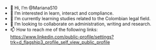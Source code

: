 - 👋 Hi, I’m @MarianaS10
- 👀 I’m interested in learn, interact and compliance.
- 🌱 I’m currently learning studies related to the Colombian legal field.
- 💞️ I’m looking to collaborate on administration, writing and research.
- 📫 How to reach me of the following links: https://www.linkedin.com/public-profile/settings?trk=d_flagship3_profile_self_view_public_profile

<!---
MarianaS10/MarianaS10 is a ✨ special ✨ repository because its `README.md` (this file) appears on your GitHub profile.
You can click the Preview link to take a look at your changes.
--->
